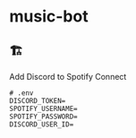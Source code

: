 # music-bot
## 🏗

Add Discord to Spotify Connect

```env
# .env
DISCORD_TOKEN=
SPOTIFY_USERNAME=
SPOTIFY_PASSWORD=
DISCORD_USER_ID=
```